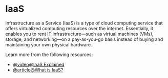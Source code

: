 # IaaS

Infrastructure as a Service (IaaS) is a type of cloud computing service that offers virtualized computing resources over the internet. Essentially, it enables you to rent IT infrastructure—such as virtual machines (VMs), storage, and networking—on a pay-as-you-go basis instead of buying and maintaining your own physical hardware.

Learn more from the following resources:

- [@video@IaaS Explained](https://www.youtube.com/watch?v=XRdmfo4M_YA)
- [@article@What is IaaS?](https://azure.microsoft.com/en-gb/resources/cloud-computing-dictionary/what-is-iaas)